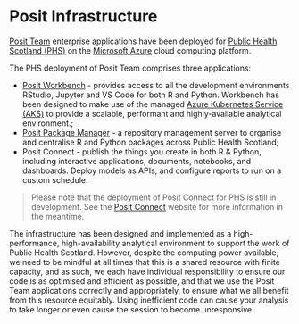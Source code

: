 # Posit Infrastructure

[Posit Team](https://posit.co/products/enterprise/team/) enterprise applications have been deployed for [Public Health Scotland (PHS)](https://publichealthscotland.scot/) on the [Microsoft Azure](https://azure.microsoft.com/en-gb/) cloud computing platform.

The PHS deployment of Posit Team comprises three applications:

* [Posit Workbench](https://pwb.publichealthscotland.org/) - provides access to all the development environments RStudio, Jupyter and VS Code for both R and Python. Workbench has been designed to make use of the managed [Azure Kubernetes Service (AKS)](https://azure.microsoft.com/en-us/products/kubernetes-service/#overview) to provide a scalable, performant and highly-available analytical environment.;
* [Posit Package Manager](https://ppm.publichealthscotland.org/) - a repository management server to organise and centralise R and Python packages across Public Health Scotland;
* Posit Connect - publish the things you create in both R & Python, including interactive applications, documents, notebooks, and dashboards. Deploy models as APIs, and configure reports to run on a custom schedule.
  
> Please note that the deployment of Posit Connect for PHS is still in development. See the [Posit Connect](https://posit.co/products/enterprise/connect/) website for more information in the meantime.

The infrastructure has been designed and implemented as a high-performance, high-availability analytical environment to support the work of Public Health Scotland. However, despite the computing power available, we need to be mindful at all times that this is a shared resource with finite capacity, and as such, we each have individual responsibility to ensure our code is as optimised and efficient as possible, and that we use the Posit Team applications correctly and appropriately, to ensure what we all benefit from this resource equitably. Using inefficient code can cause your analysis to take longer or even cause the session to become unresponsive.
